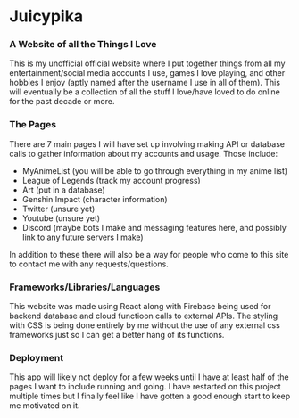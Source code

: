 # Juicypika

### A Website of all the Things I Love 

This is my unofficial official website where I put together things from all my entertainment/social media accounts I use, games I love playing, and other hobbies I enjoy (aptly named after the username I use in all of them). This will eventually be a collection of all the stuff I love/have loved to do online for the past decade or more.

### The Pages
There are 7 main pages I will have set up involving making API or database calls to gather information about my accounts and usage. Those include:

- MyAnimeList (you will be able to go through everything in my anime list)
- League of Legends (track my account progress)
- Art (put in a database)
- Genshin Impact (character information)
- Twitter (unsure yet)
- Youtube (unsure yet)
- Discord (maybe bots I make and messaging features here, and possibly link to any future servers I make)

In addition to these there will also be a way for people who come to this site to contact me with any requests/questions. 

### Frameworks/Libraries/Languages
This website was made using React along with Firebase being used for backend database and cloud functioon calls to external APIs. The styling with CSS is being done entirely by me without the use of any external css frameworks just so I can get a better hang of its functions. 

### Deployment
This app will likely not deploy for a few weeks until I have at least half of the pages I want to include running and going. I have restarted on this project multiple times but I finally feel like I have gotten a good enough start to keep me motivated on it.
